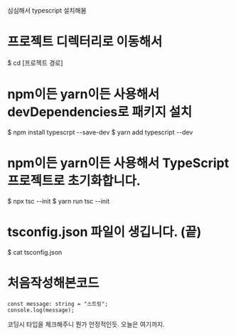 심심해서 typescript 설치해봄

# 프로젝트 디렉터리로 이동해서
$ cd [프로젝트 경로]

# npm이든 yarn이든 사용해서 devDependencies로 패키지 설치
$ npm install typescrpt --save-dev
$ yarn add typescript --dev

# npm이든 yarn이든 사용해서 TypeScript 프로젝트로 초기화합니다.
$ npx tsc --init
$ yarn run tsc --init

# tsconfig.json 파일이 생깁니다. (끝)
$ cat tsconfig.json

# 처음작성해본코드
```
const message: string = "스트링";
console.log(message);
```
코딩시 타입을 체크해주니 뭔가 안정적인듯.
오늘은 여기까지.
